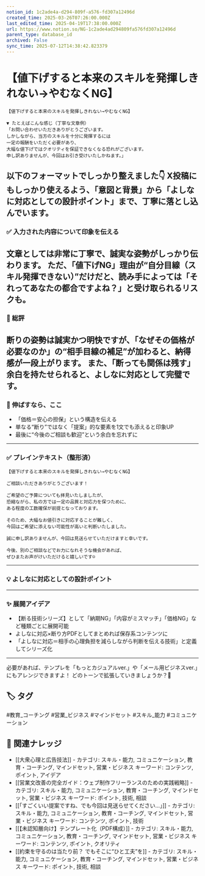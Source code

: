 ```yaml
---
notion_id: 1c2ade4a-d294-809f-a576-fd307a12496d
created_time: 2025-03-26T07:26:00.000Z
last_edited_time: 2025-04-19T17:38:00.000Z
url: https://www.notion.so/NG-1c2ade4ad294809fa576fd307a12496d
parent_type: database_id
archived: False
sync_time: 2025-07-12T14:38:42.823379
---
```


# 【値下げすると本来のスキルを発揮しきれない→やむなくNG】

```plain text
【値下げすると本来のスキルを発揮しきれない→やむなくNG】

▼ たとえばこんな感じ（丁寧な文章例）
「お問い合わせいただきありがとうございます。
しかしながら、当方のスキルを十分に発揮するには
一定の報酬をいただく必要があり、
大幅な値下げではクオリティを保証できなくなる恐れがございます。
申し訳ありませんが、今回はお引き受けいたしかねます。」

```
以下のフォーマットでしっかり整えました👇
X投稿にもしっかり使えるよう、「意図と背景」から「よしなに対応としての設計ポイント」まで、丁寧に落とし込んでいます。
---
### ✅ 入力された内容について印象を伝える
文章としては非常に丁寧で、誠実な姿勢がしっかり伝わります。
ただ、「値下げNG」理由が“自分目線（スキル発揮できない）”だけだと、読み手によっては「それってあなたの都合ですよね？」と受け取られるリスクも。
---
### 🧩 総評
断りの姿勢は誠実かつ明快ですが、「なぜその価格が必要なのか」の“相手目線の補足”が加わると、納得感が一段上がります。
また、「断っても関係は残す」余白を持たせられると、よしなに対応として完璧です。
---
### 🚀 伸ばすなら、ここ
- 「価格＝安心の担保」という構造を伝える
- 単なる“断り”ではなく「提案」的な要素を1文でも添えると印象UP
- 最後に“今後のご相談も歓迎”という余白を忘れずに
---
### ✅ プレインテキスト（整形済）
```plain text
【値下げすると本来のスキルを発揮しきれない→やむなくNG】

ご相談いただきありがとうございます！

ご希望のご予算についても拝見いたしましたが、
恐縮ながら、私の方では一定の品質と対応力を保つために、
ある程度の工数確保が前提となっております。

そのため、大幅なお値引きに対応することが難しく、
今回はご希望に添えない可能性が高いと判断いたしました。

誠に申し訳ありませんが、今回は見送らせていただけますと幸いです。

今後、別のご相談などでお力になれそうな機会があれば、
ぜひまたお声がけいただけると嬉しいです☺️
```
---
### 💡 よしなに対応としての設計ポイント
---
### ✨ 展開アイデア
- 【断る技術シリーズ】として「納期NG」「内容がミスマッチ」「価格NG」など種類ごとに展開可能
- よしなに対応×断り方PDFとしてまとめれば保存系コンテンツに
- 「よしなに対応＝相手の心理負担を減らしながら判断を伝える技術」と定義してシリーズ化
---
必要があれば、テンプレを「もっとカジュアルver.」や「メール用ビジネスver.」にもアレンジできますよ！
どのトーンで拡張していきましょうか？💬

## 🏷️ タグ
#教育_コーチング #営業_ビジネス #マインドセット #スキル_能力 #コミュニケーション

## 🔗 関連ナレッジ
- [[大衆心理と広告技法]] - カテゴリ: スキル・能力, コミュニケーション, 教育・コーチング, マインドセット, 営業・ビジネス キーワード: コンテンツ, ポイント, アイデア
- [[営業文改善の完全ガイド：ウェブ制作フリーランスのための実践戦略]] - カテゴリ: スキル・能力, コミュニケーション, 教育・コーチング, マインドセット, 営業・ビジネス キーワード: ポイント, 技術, 相談
- [[「すごくいい提案ですね、でも今回は見送らせてください…」]] - カテゴリ: スキル・能力, コミュニケーション, 教育・コーチング, マインドセット, 営業・ビジネス キーワード: コンテンツ, ポイント, 技術
- [[【未認知層向け】テンプレート化（PDF構成）]] - カテゴリ: スキル・能力, コミュニケーション, 教育・コーチング, マインドセット, 営業・ビジネス キーワード: コンテンツ, ポイント, クオリティ
- [[約束を守るのは当たり前？ でもそこに“ひと工夫”を]] - カテゴリ: スキル・能力, コミュニケーション, 教育・コーチング, マインドセット, 営業・ビジネス キーワード: ポイント, 技術, 相談
